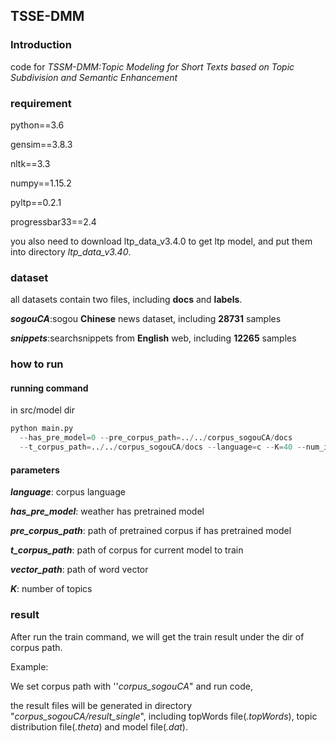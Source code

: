 ## TSSE-DMM

### Introduction

code for *TSSM-DMM:Topic Modeling for Short Texts based on Topic Subdivision and Semantic Enhancement*

### requirement

python==3.6

gensim==3.8.3

nltk==3.3

numpy==1.15.2

pyltp==0.2.1

progressbar33==2.4

you also need to download ltp_data_v3.4.0 to get ltp model, and put them into directory *ltp_data_v3.40*.

### dataset

all datasets contain two files, including **docs** and **labels**.

***sogouCA***:sogou **Chinese** news dataset, including **28731** samples

***snippets***:searchsnippets from **English** web, including **12265** samples

### how to run

#### running command

in src/model dir

```python
python main.py 
  --has_pre_model=0 --pre_corpus_path=../../corpus_sogouCA/docs
  --t_corpus_path=../../corpus_sogouCA/docs --language=c --K=40 --num_iters=100
```

#### parameters

***language***: corpus language

***has_pre_model***: weather has pretrained model

***pre_corpus_path***: path of pretrained corpus if has pretrained model

***t_corpus_path***: path of corpus for current model to train

***vector_path***: path of word vector

***K***: number of topics

### result

After run the train command, we will get the train result under the dir of corpus path.

Example:

We set corpus path with ''*corpus_sogouCA*" and run code,

the result files will be generated in directory "*corpus_sogouCA/result_single*", including topWords file(*.topWords*), topic distribution file(*.theta*) and model file(*.dat*).

